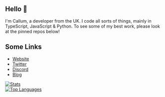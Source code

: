 ## Hello 👋 
I'm Callum, a developer from the UK. I code all sorts of things, mainly in TypeScript, JavaScript & Python. 
To see some of my best work, please look at the pinned repos below!
<br>
## Some Links
- [Website](https://cxllm.com/)
- [Twitter](https://twitter.com/CX11M) 
- [Discord](https://discord.com/users/536949735299219467)
- [Blog](https://blog.cxllm.com/)

[![Stats](https://github-readme-stats.vercel.app/api?username=cxllm&show_icons=true&theme=algolia&count_private=true)](https://github.com/cxllm)
<br>
[![Top Languages](https://github-readme-stats.vercel.app/api/top-langs/?username=cxllm&theme=algolia&card_width=495)](https://github.com/cxllm)
